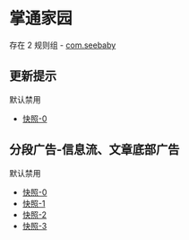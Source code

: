 # 掌通家园

存在 2 规则组 - [com.seebaby](/src/apps/com.seebaby.ts)

## 更新提示

默认禁用

- [快照-0](https://i.gkd.li/i/12705351)

## 分段广告-信息流、文章底部广告

默认禁用

- [快照-0](https://i.gkd.li/i/12705353)
- [快照-1](https://i.gkd.li/i/12705363)
- [快照-2](https://i.gkd.li/i/12705372)
- [快照-3](https://i.gkd.li/i/12705358)

